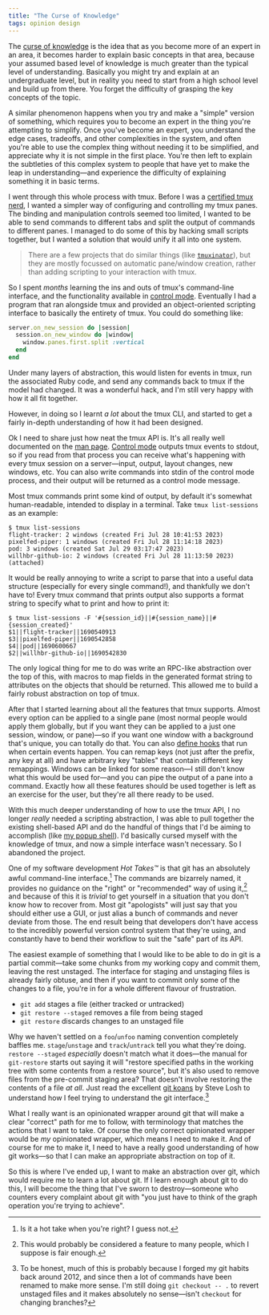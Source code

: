 ```yaml
---
title: "The Curse of Knowledge"
tags: opinion design
---
```


The [curse of knowledge][curse-of-knowledge] is the idea that as you become more of an expert in an area, it becomes harder to explain basic concepts in that area, because your assumed based level of knowledge is much greater than the typical level of understanding. Basically you might try and explain at an undergraduate level, but in reality you need to start from a high school level and build up from there. You forget the difficulty of grasping the key concepts of the topic.

[curse-of-knowledge]: https://en.wikipedia.org/wiki/Curse_of_knowledge

A similar phenomenon happens when you try and make a "simple" version of something, which requires you to become an expert in the thing you're attempting to simplify. Once you've become an expert, you understand the edge cases, tradeoffs, and other complexities in the system, and often you're able to use the complex thing without needing it to be simplified, and appreciate why it is not simple in the first place. You're then left to explain the subtleties of this complex system to people that have yet to make the leap in understanding—and experience the difficulty of explaining something it in basic terms.

I went through this whole process with tmux. Before I was a [certified tmux nerd][tmux-popup], I wanted a simpler way of configuring and controlling my tmux panes. The binding and manipulation controls seemed too limited, I wanted to be able to send commands to different tabs and split the output of commands to different panes. I managed to do some of this by hacking small scripts together, but I wanted a solution that would unify it all into one system.

[tmux-popup]: /2023/02/07/dismissable-popup-shell-in-tmux/

> There are a few projects that do similar things (like [`tmuxinator`](https://github.com/tmuxinator/tmuxinator)), but they are mostly focussed on automatic pane/window creation, rather than adding scripting to your interaction with tmux.

So I spent _months_ learning the ins and outs of tmux's command-line interface, and the functionality available in [control mode][tmux-control]. Eventually I had a program that ran alongside tmux and provided an object-oriented scripting interface to basically the entirety of tmux. You could do something like:

[tmux-control]: https://github.com/tmux/tmux/wiki/Control-Mode

```ruby
server.on_new_session do |session|
  session.on_new_window do |window|
    window.panes.first.split :vertical
  end
end
```

Under many layers of abstraction, this would listen for events in tmux, run the associated Ruby code, and send any commands back to tmux if the model had changed. It was a wonderful hack, and I'm still very happy with how it all fit together.

However, in doing so I learnt _a lot_ about the tmux CLI, and started to get a fairly in-depth understanding of how it had been designed.

Ok I need to share just how neat the tmux API is. It's all really well documented on the [man page](https://www.man7.org/linux/man-pages/man1/tmux.1.html). [Control mode][tmux-control] outputs tmux events to stdout, so if you read from that process you can receive what's happening with every tmux session on a server—input, output, layout changes, new windows, etc. You can also write commands into stdin of the control mode process, and their output will be returned as a control mode message.

Most tmux commands print some kind of output, by default it's somewhat human-readable, intended to display in a terminal. Take `tmux list-sessions` as an example:

```shell
$ tmux list-sessions
flight-tracker: 2 windows (created Fri Jul 28 10:41:53 2023)
pixelfed-piper: 1 windows (created Fri Jul 28 11:14:18 2023)
pod: 3 windows (created Sat Jul 29 03:17:47 2023)
willhbr-github-io: 2 windows (created Fri Jul 28 11:13:50 2023) (attached)
```

It would be really annoying to write a script to parse that into a useful data structure (especially for every single command!), and thankfully we don't have to! Every tmux command that prints output also supports a format string to specify what to print and how to print it:

```shell
$ tmux list-sessions -F '#{session_id}||#{session_name}||#{session_created}'
$1||flight-tracker||1690540913
$3||pixelfed-piper||1690542858
$4||pod||1690600667
$2||willhbr-github-io||1690542830
```

The only logical thing for me to do was write an RPC-like abstraction over the top of this, with macros to map fields in the generated format string to attributes on the objects that should be returned. This allowed me to build a fairly robust abstraction on top of tmux.

After that I started learning about all the features that tmux supports. Almost every option can be applied to a single pane (most normal people would apply them globally, but if you want they can be applied to a just one session, window, or pane)—so if you want one window with a background that's unique, you can totally do that. You can also [define hooks](https://www.man7.org/linux/man-pages/man1/tmux.1.html#HOOKS) that run when certain events happen. You can remap keys (not just after the prefix, any key at all) and have arbitrary key "tables" that contain different key remappings. Windows can be linked for some reason—I still don't know what this would be used for—and you can pipe the output of a pane into a command. Exactly how all these features should be used together is left as an exercise for the user, but they're all there ready to be used.

With this much deeper understanding of how to use the tmux API, I no longer _really_ needed a scripting abstraction, I was able to pull together the existing shell-based API and do the handful of things that I'd be aiming to accomplish (like [my popup shell][tmux-popup]). I'd basically cursed myself with the knowledge of tmux, and now a simple interface wasn't necessary. So I abandoned the project.

One of my software development _Hot Takes™_ is that git has an absolutely awful command-line interface.[^not-that-hot] The commands are bizarrely named, it provides no guidance on the "right" or "recommended" way of using it,[^no-right-feature] and because of this it is _trivial_ to get yourself in a situation that you don't know how to recover from. Most git "apologists" will just say that you should either use a GUI, or just alias a bunch of commands and never deviate from those. The end result being that developers don't have access to the incredibly powerful version control system that they're using, and constantly have to bend their workflow to suit the "safe" part of its API.

[^not-that-hot]: Is it a hot take when you're right? I guess not.
[^no-right-feature]: This would probably be considered a feature to many people, which I suppose is fair enough.

The easiest example of something that I would like to be able to do in git is a partial commit—take some chunks from my working copy and commit them, leaving the rest unstaged. The interface for staging and unstaging files is already fairly obtuse, and then if you want to commit only some of the changes to a file, you're in for a whole different flavour of frustration.

- `git add` stages a file (either tracked or untracked)
- `git restore --staged` removes a file from being staged
- `git restore` discards changes to an unstaged file

Why we haven't settled on a `foo`/`unfoo` naming convention completely baffles me. `stage`/`unstage` and `track`/`untrack` tell you what they're doing. `restore --staged` _especially_ doesn't match what it does—the manual for `git-restore` starts out saying it will "restore specified paths in the working tree with some contents from a restore source", but it's also used to remove files from the pre-commit staging area? That doesn't involve restoring the contents of a file _at all_. Just read the excellent [git koans][git-koans] by Steve Losh to understand how I feel trying to understand the git interface.[^old-git]

[git-koans]: https://stevelosh.com/blog/2013/04/git-koans/
[^old-git]: To be honest, much of this is probably because I forged my git habits back around 2012, and since then a lot of commands have been renamed to make more sense. I'm still doing `git checkout -- .` to revert unstaged files and it makes absolutely no sense—isn't `checkout` for changing branches?

What I really want is an opinionated wrapper around git that will make a clear "correct" path for me to follow, with terminology that matches the actions that I want to take. Of course the only correct opinionated wrapper would be _my_ opinionated wrapper, which means I need to make it. And of course for me to make it, I need to have a really good understanding of how git works—so that I can make an appropriate abstraction on top of it.

So this is where I've ended up, I want to make an abstraction over git, which would require me to learn a lot about git. If I learn enough about git to do this, I will become the thing that I've sworn to destroy—someone who counters every complaint about git with "you just have to think of the graph operation you're trying to achieve".
